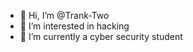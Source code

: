 - 👋 Hi, I’m @Trank-Two
- 👀 I’m interested in hacking
- 🌱 I’m currently a cyber security student

<!---
Trank-Two/Trank-Two is a ✨ special ✨ repository because its `README.md` (this file) appears on your GitHub profile.
You can click the Preview link to take a look at your changes.
--->

